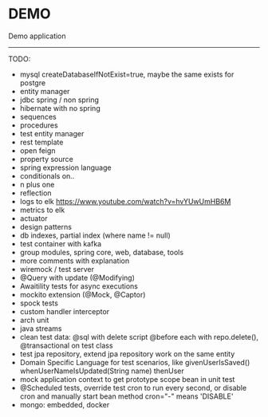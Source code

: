 # DEMO

Demo application

--- 

TODO:

* mysql createDatabaseIfNotExist=true, maybe the same exists for postgre
* entity manager
* jdbc spring / non spring
* hibernate with no spring
* sequences
* procedures
* test entity manager
* rest template
* open feign
* property source
* spring expression language
* conditionals on..
* n plus one
* reflection
* logs to elk https://www.youtube.com/watch?v=hvYUwUmHB6M
* metrics to elk
* actuator
* design patterns
* db indexes, partial index (where name != null)
* test container with kafka
* group modules, spring core, web, database, tools
* more comments with explanation
* wiremock / test server
* @Query with update (@Modifying)
* Awaitility tests for async executions
* mockito extension  (@Mock, @Captor)
* spock tests
* custom handler interceptor
* arch unit
* java streams
* clean test data: @sql with delete script  @before each with repo.delete(), @transactional on test class
* test jpa repository, extend jpa repository work on the same entity
* Domain Specific Language for test scenarios, like givenUserIsSaved()   whenUserNameIsUpdated(String name)    thenUser
* mock application context to get prototype scope bean in unit test
* @Scheduled tests, override test cron to run every second, or disable cron and manually start bean method   cron="-" means 'DISABLE'
* mongo: embedded, docker